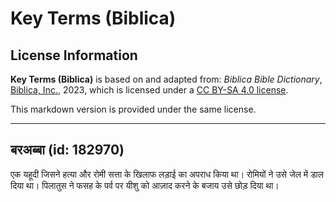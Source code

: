 # Key Terms (Biblica)

## License Information

**Key Terms (Biblica)** is based on and adapted from: _Biblica Bible Dictionary_, [Biblica, Inc.](https://www.biblica.com/), 2023, which is licensed under a [CC BY-SA 4.0 license](https://creativecommons.org/licenses/by-sa/4.0/legalcode.en).

This markdown version is provided under the same license.



--------------------------------

## बरअब्बा (id: 182970)

एक यहूदी जिसने हत्या और रोमी सत्ता के खिलाफ लड़ाई का अपराध किया था। रोमियों ने उसे जेल में डाल दिया था। पिलातुस ने फसह के पर्व पर यीशु को आज़ाद करने के बजाय उसे छोड़ दिया था।


